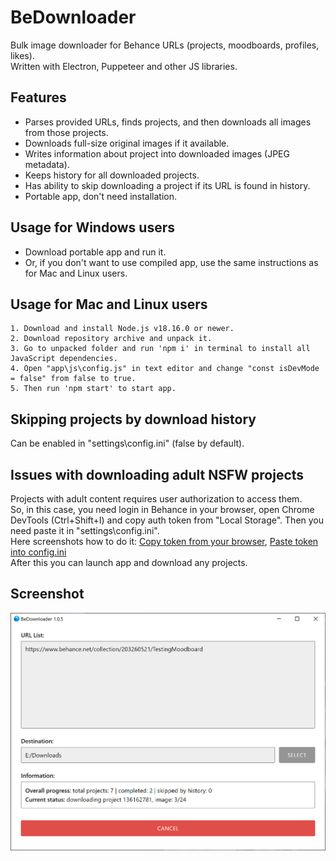 BeDownloader
==========================
Bulk image downloader for Behance URLs (projects, moodboards, profiles, likes).  
Written with Electron, Puppeteer and other JS libraries.

## Features
- Parses provided URLs, finds projects, and then downloads all images from those projects.
- Downloads full-size original images if it available.
- Writes information about project into downloaded images (JPEG metadata).
- Keeps history for all downloaded projects.
- Has ability to skip downloading a project if its URL is found in history.
- Portable app, don't need installation.

## Usage for Windows users
- Download portable app and run it.  
- Or, if you don't want to use compiled app, use the same instructions as for Mac and Linux users.

## Usage for Mac and Linux users
```
1. Download and install Node.js v18.16.0 or newer.
2. Download repository archive and unpack it.
3. Go to unpacked folder and run 'npm i' in terminal to install all JavaScript dependencies.
4. Open "app\js\config.js" in text editor and change "const isDevMode = false" from false to true.
5. Then run 'npm start' to start app.
```

## Skipping projects by download history
Can be enabled in "settings\config.ini" (false by default).

## Issues with downloading adult NSFW projects
Projects with adult content requires user authorization to access them.  
So, in this case, you need login in Behance in your browser, open Chrome DevTools (Ctrl+Shift+I)
and copy auth token from "Local Storage".
Then you need paste it in "settings\config.ini".  
Here screenshots how to do it:
[Copy token from your browser](screenshots/token_from_chrome.png),
[Paste token into config.ini](screenshots/token_in_config.png)  
After this you can launch app and download any projects.

## Screenshot
![screenshot](screenshots/launched.png)
